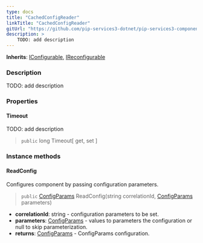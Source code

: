 ```yaml
---
type: docs
title: "CachedConfigReader"
linkTitle: "CachedConfigReader"
gitUrl: "https://github.com/pip-services3-dotnet/pip-services3-components-dotnet"
description: >
    TODO: add description
---
```


**Inherits**: [IConfigurable](../../../commons/config/iconfigurable), [IReconfigurable](../../../commons/config/ireconfigurable)

### Description

TODO: add description


### Properties

#### Timeout
TODO: add description

> `public` long Timeout[ get, set ]

### Instance methods

#### ReadConfig
Configures component by passing configuration parameters.

> `public` [ConfigParams](../../../commons/config/config_params) ReadConfig(string correlationId, [ConfigParams](../../../commons/config/config_params) parameters)

- **correlationId**: string - configuration parameters to be set.
- **parameters**: [ConfigParams](../../../commons/config/config_params) - values to parameters the configuration or null to skip parameterization.
- **returns**: [ConfigParams](../../../commons/config/config_params) - ConfigParams configuration.